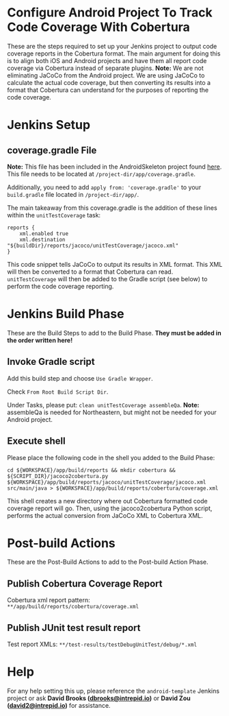 # Configure Android Project To Track Code Coverage With Cobertura
These are the steps required to set up your Jenkins project to output code coverage reports in the Cobertura format. The main argument for doing this is to align both iOS and Android projects and have them all report code coverage via Cobertura instead of separate plugins. **Note:** We are not eliminating JaCoCo from the Android project. We are using JaCoCo to calculate the actual code coverage, but then converting its results into a format that Cobertura can understand for the purposes of reporting the code coverage.

# Jenkins Setup

## coverage.gradle File
**Note:** This file has been included in the AndroidSkeleton project found [here](https://github.com/IntrepidPursuits/AndroidSkeleton/blob/develop/app/coverage.gradle).
This file needs to be located at `/project-dir/app/coverage.gradle`.

Additionally, you need to add `apply from: 'coverage.gradle'` to your `build.gradle` file located in `/project-dir/app/`.

The main takeaway from this coverage.gradle is the addition of these lines within the `unitTestCoverage` task:
```
reports {
    xml.enabled true
    xml.destination "${buildDir}/reports/jacoco/unitTestCoverage/jacoco.xml"
}
```
This code snippet tells JaCoCo to output its results in XML format. This XML will then be converted to a format that Cobertura can read. `unitTestCoverage` will then be added to the Gradle script (see below) to perform the code coverage reporting.

# Jenkins Build Phase
These are the Build Steps to add to the Build Phase. **They must be added in the order written here!**

## Invoke Gradle script
Add this build step and choose `Use Gradle Wrapper`.

Check `From Root Build Script Dir`.

Under Tasks, please put: `clean unitTestCoverage assembleQa`. **Note:** assembleQa is needed for Northeastern, but might not be needed for your Android project.

## Execute shell
Please place the following code in the shell you added to the Build Phase:
```
cd ${WORKSPACE}/app/build/reports && mkdir cobertura && ${SCRIPT_DIR}/jacoco2cobertura.py ${WORKSPACE}/app/build/reports/jacoco/unitTestCoverage/jacoco.xml src/main/java > ${WORKSPACE}/app/build/reports/cobertura/coverage.xml
```

This shell creates a new directory where out Cobertura formatted code coverage report will go. Then, using the jacoco2cobertura Python script, performs the actual conversion from JaCoCo XML to Cobertura XML.

# Post-build Actions
These are the Post-Build Actions to add to the Post-build Action Phase.

## Publish Cobertura Coverage Report
Cobertura xml report pattern: `**/app/build/reports/cobertura/coverage.xml`

## Publish JUnit test result report
Test report XMLs: `**/test-results/testDebugUnitTest/debug/*.xml`

# Help
For any help setting this up, please reference the `android-template` Jenkins project or ask **David Brooks (dbrooks@intrepid.io)** or **David Zou (david2@intrepid.io)** for assistance.
